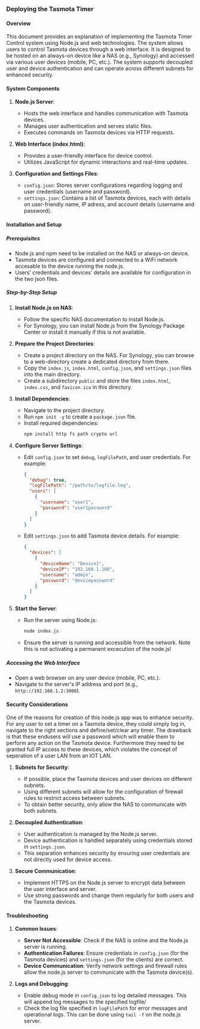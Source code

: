 ### Deploying the Tasmota Timer

#### Overview

This document provides an  explanation of implementing the Tasmota Timer Control system using Node.js and web technologies. 
The system allows users to control Tasmota devices through a web interface. It is designed to be hosted on an always-on device like a NAS (e.g., Synology) and accessed via various user devices (mobile, PC, etc.). The system supports decoupled user and device authentication and can operate across different subnets for enhanced security.

#### System Components

1. **Node.js Server**:
   - Hosts the web interface and handles communication with Tasmota devices.
   - Manages user authentication and serves static files.
   - Executes commands on Tasmota devices via HTTP requests.

2. **Web Interface (index.html)**:
   - Provides a user-friendly interface for device control.
   - Utilizes JavaScript for dynamic interactions and real-time updates.

3. **Configuration and Settings Files**:
   - `config.json`: Stores server configurations regarding logging and user credentials (username and password).
   - `settings.json`: Contains a list of Tasmota devices, each with details on user-friendly name, IP adress, and account details (username and password).

#### Installation and Setup

##### Prerequisites

- Node.js and npm need to be installed on the NAS or always-on device.
- Tasmota devices are configured and connected to a WiFi network accesable to the device running the node.js.
- Users’ credentials and devices’ details are available for configuration in the two json files.

##### Step-by-Step Setup

1. **Install Node.js on NAS**:
   - Follow the specific NAS documentation to install Node.js.
   - For Synology, you can install Node.js from the Synology Package Center or install it manually if this is not available.

2. **Prepare the Project Directories**:
   - Create a project directory on the NAS. For Synology, you can browse to a web-directory create a dedicated directory from there.
   - Copy the `index.js`, `index.html`, `config.json`, and `settings.json` files into the main directory.
   - Create a subdirectory `public` and store the files `index.html`, `index.css`, and `favicon.ico` in this directory.

3. **Install Dependencies**:
   - Navigate to the project directory.
   - Run `npm init -y` to create a `package.json` file.
   - Install required dependencies:
     ```bash
     npm install http fs path crypto url
     ```

4. **Configure Server Settings**:
   - Edit `config.json` to set `debug`, `logFilePath`, and user credentials. For example:
     ```json
     {
       "debug": true,
       "logFilePath": "/path/to/logfile.log",
       "users": [
         {
           "username": "user1",
           "password": "user1password"
         }
       ]
     }
     ```
   - Edit `settings.json` to add Tasmota device details. For example:
     ```json
     {
       "devices": [
         {
           "deviceName": "Device1",
           "deviceIP": "192.168.1.100",
           "username": "admin",
           "password": "devicepassword"
         }
       ]
     }
     ```

5. **Start the Server**:
   - Run the server using Node.js:
     ```bash
     node index.js
     ```
   - Ensure the server is running and accessible from the network.
   Note this is not activating a permanent excecution of the node.js!

##### Accessing the Web Interface

- Open a web browser on any user device (mobile, PC, etc.).
- Navigate to the server's IP address and port (e.g., `http://192.168.1.2:3000`).

#### Security Considerations

One of the reasons for creation of this node.js app was to enhance security. For any user to set a timer on a Tasmota device, they could simply log in, navigate to the right sections and define/set/clear any timer. The drawback is that these endusers will use a password which will enable them to perform any action on the Tasmota device. Furthermore they need to be granted full IP access to these devices, which violates the concept of seperation of a user LAN from an IOT LAN.

1. **Subnets for Security**:
   - If possible, place the Tasmota devices and user devices on different subnets.
   - Using different subnets will allow for the configuration of firewall rules to restrict access between subnets.
   - To obtain better security, only allow the NAS to communicate with both subnets.

2. **Decoupled Authentication**:
   - User authentication is managed by the Node.js server.
   - Device authentication is handled separately using credentials stored in `settings.json`.
   - This separation enhances security by ensuring user credentials are not directly used for device access.

3. **Secure Communication**:
   - Implement HTTPS on the Node.js server to encrypt data between the user interface and server.
   - Use strong passwords and change them regularly for both users and the Tasmota devices.

#### Troubleshooting

1. **Common Issues**:
   - **Server Not Accessible**: Check if the NAS is online and the Node.js server is running.
   - **Authentication Failures**: Ensure credentials in `config.json` (for the Tasmota devices) and `settings.json` (for the clients) are correct.
   - **Device Communication**: Verify network settings and firewall rules allow the node.js server to communicate with the Tasmota device(s).

2. **Logs and Debugging**:
   - Enable debug mode in `config.json` to log detailed messages. This will append log messages to the specified logfile/
   - Check the log file specified in `logFilePath` for error messages and operational logs. This can be done using `tail -f` on the node.js server.
